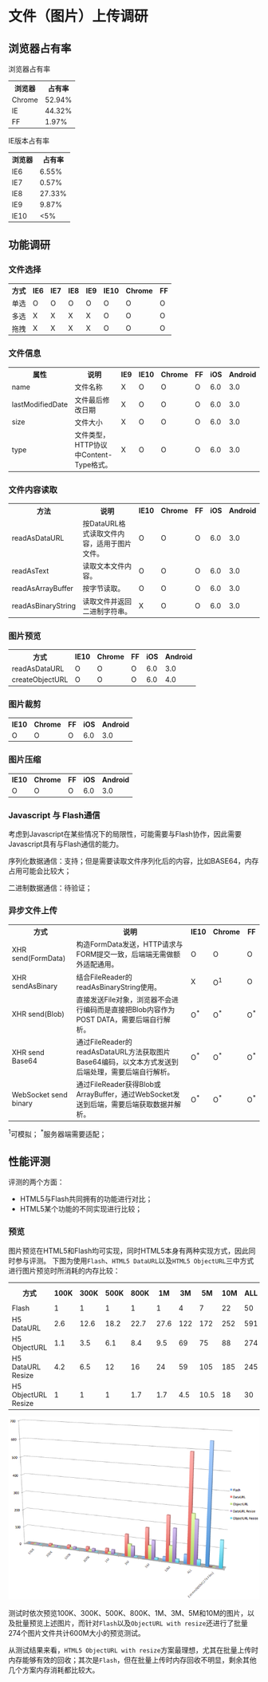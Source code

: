 文件（图片）上传调研
=================

## 浏览器占有率

浏览器占有率

<table>
    <tr>
        <th>浏览器</th><th>占有率</th>
    </tr>
    <tr><td>Chrome</td><td>52.94%</td></tr>
    <tr><td>IE</td><td>44.32%</td></tr>
    <tr><td>FF</td><td>1.97%</td></tr>
</table>


IE版本占有率

<table>
    <tr>
        <th>浏览器</th><th>占有率</th>
    </tr>
    <tr><td>IE6</td><td>6.55%</td></tr>
    <tr><td>IE7</td><td>0.57%</td></tr>
    <tr><td>IE8</td><td>27.33%</td></tr>
    <tr><td>IE9</td><td>9.87%</td></tr>
    <tr><td>IE10</td><td>&lt;5%</td></tr>
</table>

## 功能调研

### 文件选择

<table>
    <tr>
        <th>方式</th><th>IE6</th><th>IE7</th><th>IE8</th><th>IE9</th><th>IE10</th><th>Chrome</th><th>FF</th>
    </tr>
    <tr>
        <td>单选</td>
        <td>O</td>
        <td>O</td>
        <td>O</td>
        <td>O</td>
        <td>O</td>
        <td>O</td>
        <td>O</td>
    </tr>
    <tr>
        <td>多选</td>
        <td>X</td>
        <td>X</td>
        <td>X</td>
        <td>X</td>
        <td>O</td>
        <td>O</td>
        <td>O</td>
    </tr>
    <tr>
        <td>拖拽</td>
        <td>X</td>
        <td>X</td>
        <td>X</td>
        <td>X</td>
        <td>O</td>
        <td>O</td>
        <td>O</td>
    </tr>
</table>

### 文件信息

<table>
    <tr>
        <th>属性</th><th>说明</th><th>IE9</th><th>IE10</th><th>Chrome</th><th>FF</th><th>iOS</th><th>Android</th>
    </tr>
    <tr>
        <td>name</td>
        <td>文件名称</td>
        <td>X</td>
        <td>O</td>
        <td>O</td>
        <td>O</td>
        <td>6.0</td>
        <td>3.0</td>
    </tr>
    <tr>
        <td>lastModifiedDate</td>
        <td>文件最后修改日期</td>
        <td>X</td>
        <td>O</td>
        <td>O</td>
        <td>O</td>
        <td>6.0</td>
        <td>3.0</td>
    </tr>
    <tr>
        <td>size</td>
        <td>文件大小</td>
        <td>X</td>
        <td>O</td>
        <td>O</td>
        <td>O</td>
        <td>6.0</td>
        <td>3.0</td>
    </tr>
    <tr>
        <td>type</td>
        <td>文件类型，HTTP协议中Content-Type格式。</td>
        <td>X</td>
        <td>O</td>
        <td>O</td>
        <td>O</td>
        <td>6.0</td>
        <td>3.0</td>
    </tr>
</table>

### 文件内容读取

<table>
    <tr>
        <th>方法</th><th>说明</th><th>IE10</th><th>Chrome</th><th>FF</th><th>iOS</th><th>Android</th>
    </tr>
    <tr>
        <td>readAsDataURL</td>
        <td>按DataURL格式读取文件内容，适用于图片文件。</td>
        <td>O</td>
        <td>O</td>
        <td>O</td>
        <td>6.0</td>
        <td>3.0</td>
    </tr>
    <tr>
        <td>readAsText</td>
        <td>读取文本文件内容。</td>
        <td>O</td>
        <td>O</td>
        <td>O</td>
        <td>6.0</td>
        <td>3.0</td>
    </tr>
    <tr>
        <td>readAsArrayBuffer</td>
        <td>按字节读取。</td>
        <td>O</td>
        <td>O</td>
        <td>O</td>
        <td>6.0</td>
        <td>3.0</td>
    </tr>
    <tr>
        <td>readAsBinaryString</td>
        <td>读取文件并返回二进制字符串。</td>
        <td>X</td>
        <td>O</td>
        <td>O</td>
        <td>6.0</td>
        <td>3.0</td>
    </tr>
</table>

### 图片预览

<table>
    <tr>
        <th>方式</th><th>IE10</th><th>Chrome</th><th>FF</th><th>iOS</th><th>Android</th>
    </tr>
    <tr>
        <td>readAsDataURL</td>
        <td>O</td>
        <td>O</td>
        <td>O</td>
        <td>6.0</td>
        <td>3.0</td>
    </tr>
    <tr>
        <td>createObjectURL</td>
        <td>O</td>
        <td>O</td>
        <td>O</td>
        <td>6.0</td>
        <td>4.0</td>
    </tr>
</table>

### 图片裁剪

<table>
    <tr>
        <th>IE10</th><th>Chrome</th><th>FF</th><th>iOS</th><th>Android</th>
    </tr>
    <tr>
        <td>O</td>
        <td>O</td>
        <td>O</td>
        <td>6.0</td>
        <td>3.0</td>
    </tr>
</table>

### 图片压缩

<table>
    <tr>
        <th>IE10</th><th>Chrome</th><th>FF</th><th>iOS</th><th>Android</th>
    </tr>
    <tr>
        <td>O</td>
        <td>O</td>
        <td>O</td>
        <td>6.0</td>
        <td>3.0</td>
    </tr>
</table>

### Javascript 与 Flash通信

考虑到Javascript在某些情况下的局限性，可能需要与Flash协作，因此需要Javascript具有与Flash通信的能力。

序列化数据通信：支持；但是需要读取文件序列化后的内容，比如BASE64，内存占用可能会比较大；

二进制数据通信：待验证；

### 异步文件上传

<table>
    <tr>
        <th>方式</th><th>说明</th><th>IE10</th><th>Chrome</th><th>FF</th>
    </tr>
    <tr>
        <td>XHR send(FormData)</td>
        <td>构造FormData发送，HTTP请求与FORM提交一致，后端端无需做额外适配通用。</td>
        <td>O</td>
        <td>O</td>
        <td>O</td>
    </tr>
    <tr>
        <td>XHR sendAsBinary</td>
        <td>结合FileReader的readAsBinaryString使用。</td>
        <td>X</td>
        <td>O<sup>1</sup></td>
        <td>O</td>
    </tr>
    <tr>
        <td>XHR send(Blob)</td>
        <td>直接发送File对象，浏览器不会进行编码而是直接把Blob内容作为POST DATA，需要后端自行解析。</td>
        <td>O<sup>*</sup></td>
        <td>O<sup>*</sup></td>
        <td>O<sup>*</sup></td>
    </tr>
    <tr>
        <td>XHR send Base64</td>
        <td>通过FileReader的readAsDataURL方法获取图片Base64编码，以文本方式发送到后端处理，需要后端自行解析。</td>
        <td>O<sup>*</sup></td>
        <td>O<sup>*</sup></td>
        <td>O<sup>*</sup></td>
    </tr>
    <tr>
        <td>WebSocket send binary</td>
        <td>通过FileReader获得Blob或ArrayBuffer，通过WebSocket发送到后端，需要后端获取数据并解析。</td>
        <td>O<sup>*</sup></td>
        <td>O<sup>*</sup></td>
        <td>O<sup>*</sup></td>
    </tr>
</table>

<sup>1</sup>可模拟；
<sup>*</sup>服务器端需要适配；

## 性能评测

评测的两个方面：

* HTML5与Flash共同拥有的功能进行对比；
* HTML5某个功能的不同实现进行比较；

### 预览

图片预览在HTML5和Flash均可实现，同时HTML5本身有两种实现方式，因此同时参与评测。
下图为使用`Flash`、`HTML5 DataURL`以及`HTML5 ObjectURL`三中方式进行图片预览时所消耗的内存比较：

<table>
    <tr>
        <th>方式</th><th>  100K    </th><th>300K   </th><th>500K   </th><th>800K   </th><th>1M </th><th>3M </th><th>5M </th><th>10M    </th><th>ALL</th><th>Extrem(600M|274 Files)</th>
    </tr>
    <tr>
        <td>Flash   </td><td>1  </td><td>1  </td><td>1  </td><td>1  </td><td>1  </td><td>4  </td><td>7  </td><td>22 </td><td>50</td><td>650</td>
    </tr>
    <tr>
        <td>H5 DataURL  </td><td>2.6    </td><td>12.6   </td><td>18.2   </td><td>22.7   </td><td>27.6   </td><td>122    </td><td>172    </td><td>252    </td><td>591</td><td>N/A</td>
    </tr>
    <tr>
        <td>H5 ObjectURL    </td><td>1.1    </td><td>3.5    </td><td>6.1    </td><td>8.4    </td><td>9.5    </td><td>69 </td><td>75 </td><td>88 </td><td>274</td><td>N/A</td>
    </tr>
    <tr>
        <td>H5 DataURL Resize</td><td>  4.2 </td><td>6.5    </td><td>12 </td><td>16 </td><td>24 </td><td>59 </td><td>105    </td><td>185    </td><td>245</td><td>N/A</td>
    </tr>
    <tr>
    <td>H5 ObjectURL Resize</td><td> 1   </td><td>1   </td><td>1   </td><td>1.7 </td><td>1.7 </td><td>4.5 </td><td>10.5    </td><td>18  </td><td>30  </td><td>150</td>
    </tr>
</table>

![五种预览方式内存消耗对比结果](preview_result.png)

测试时依次预览100K、300K、500K、800K、1M、3M、5M和10M的图片，以及批量预览上述图片，而针对`Flash`以及`ObjectURL with resize`还进行了批量274个图片文件共计600M大小的预览测试。

从测试结果来看，`HTML5 ObjectURL with resize`方案最理想，尤其在批量上传时内存能够有效的回收；其次是`Flash`，但在批量上传时内存回收不明显，剩余其他几个方案内存消耗都比较大。


